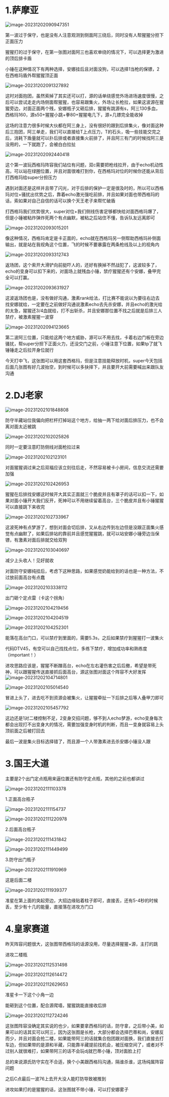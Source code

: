 # 1.萨摩亚

![image-20231202090947351](image/image-20231202090947351.png)

第一波过于保守，也是没有人注意观测到侧面阿三绕后，同时没有人帮猩猩分担下正面压力

猩猩打的过于保守，在第一张图对面阿三也喜欢单绕的情况下，可以选择更为激进的顶后排卡盾

小锤在这种情况下有两种选择，安娜挂后且对面没狗，可以选择1当枪的保镖，2在西格玛盾外帮猩猩顶正面



![image-20231202091327892](image/image-20231202091327892.png)

这时对面抱团，虽然索掉了其实还可以打，源的话单绕感觉外场进场速度很慢，之后可以尝试走走内场侧面帮猩猩，也容易跟集火，外场让长枪拉，如果这波源在猩猩旁边，对面正面两个残，安娜瓶子又砸后排，猩猩有跳源有s，阿三130多血，西格玛160，源s50+猩猩小跳+拳80+猩猩电几下，源+几镖完全能收掉



这场的注意力很多时候大伙都在阿三身上，没有很好的跟到后排集火，像对面这种后三抱团，阿三单走，我们可以直接给T上点压力，T的石头，吸一些技能交完之后，消耗下盾量就可以扑后排或者直接集火前排了，并且阿三有门的时候找阿三是没用的，一下就跑了，会被白白拉扯



![image-20231202092440418](image/image-20231202092440418.png)

这个第一波玩西格玛阵容我们站位有问题，双c需要把枪线拉开，由于echo机动性高，可以站在绿圈位置，并且对面很难打到你，在西格玛对位的时候你还能从背后打西格玛给super分担压力

遇到对面还是这样并且带了闪光，对于后排的保护一定是很及时的，所以可以西格玛对位+骚扰出优势之后，靠着echo激光强吃前排，并且如果对面也带西格玛的话，索如果对自己自信的话可以换个天王老子来帮忙破盾

打西格玛我们优势很大，super对位+我们侧线伤害足够都快给对面西格玛爆了，但是小锤被粘炸弹炸死两个有点幽默，被粘之后站住不懂，告诉队友远离即可





![image-20231202093015201](image/image-20231202093015201.png)

像这种情况，西格玛肯定是卡正面的，echo就在西格玛另一侧帮助西格玛补侧面输出，就是站在我视角这个位置，飞的时候不要暴露在两条枪线及以上的视角内



![image-20231202093312743](image/image-20231202093312743.png)

返场团，这个索开大滑铲向前挺吓人的，还好有换掉不然战犯了，这波较多了，echo的变身可以扣下来的，对面场上就残血小锤，禁疗猩猩还有个安娜，叠甲完全可以打赢。



![image-20231202093631927](image/image-20231202093631927.png)

这波返场团也是，没有做好沟通，激素rank给法，打比赛不能说以为要往右边去找安娜就给，一定要在之前做好沟通说激素echo去先杀安娜，并且echo的激光给的太急，猩猩还3/4血就给，打不出斩杀，并且安娜那位置不找之后就是后排三人禁疗，被激素猩猩一波穿



![image-20231202094123665](image/image-20231202094123665.png)

第二波阿三位置，只能给这两个地方威胁，源可以不用去找，卡着右边门板在旁边骚扰，帮super分担下正面火力，还没交门之前，小锤注意下位置，如果tp了就飞锤锤走之后拉开身位就行





今天打中飞，这张图可以用这套西格玛，但是注意技能释放时机，super今天包括后面几张图有好几波抬空，到时候可以多抉择下，并且要开大前需要喊出来跟队友沟通





# 2.DJ老家

![image-20231202101848808](image/image-20231202101848808.png)

防守半藏站位我偏向把栏杆打掉站这个地方，给抽一两下给对面后排压力，也不会离对面太近被跳

![image-20231202102025826](image/image-20231202102025826.png)

同时一定要注意盯防侧线对面枪拉过来

![image-20231202102123101](image/image-20231202102123101.png)

对面猩猩调过来之后双福应该立刻往后走，不然容易被卡小房间，信息交流还需要加强



![image-20231202102426953](image/image-20231202102426953.png)

猩猩在后排找安娜这时候开大其实正面就三个脆皮并且有罩子的话可以扣一下，如果对面小锤开大我们反开，死神可以不用继续留着高台，三个脆皮并且有小锤猩猩可以直接跳下来收完

![image-20231202102733967](image/image-20231202102733967.png)

这波死神有点梦游了，想到对面会切后排，又从右边传到左边但是没跟正面集火感觉有点幽默了，如果后排站的靠前并且感觉猩猩跳，就可以站安娜小锤旁边当保镖，有激素对面后排就交给双狗

![image-20231202103040697](image/image-20231202103040697.png)

减少上头收人！见好就收



对面防守安娜纯挂后，考虑下这种思路，如果感觉奶能给到的话也是一种方法，不过放前面高台有点蠢

![image-20231202103338112](image/image-20231202103338112.png)



出门砸个定点雷（卡这个拐角）

![image-20231202104219456](image/image-20231202104219456.png)

![image-20231202104204519](image/image-20231202104204519.png)

![image-20231202104252301](image/image-20231202104252301.png)

能落在高台门口，可以禁疗到里面的，需要5.3s，之后如果禁疗到猩猩打一波集火

代码DTV45，有空可以自己找找点位，多练下禁疗，增加成功率和熟练度（important！）





进攻思路应该是，猩猩不断蹭高台，echo在左右灌伤害之后后撤，希望是带死神，可以跟猩猩传送直接抓后面高台，源这张图对面这个阵容不大好发挥![image-20231202104714801](image/image-20231202104714801.png)



![image-20231202105014540](image/image-20231202105014540.png)

冒进上头了，进去吃不到资源会被集火，让猩猩牵扯一下后排之后等人叠甲刀即可



![image-20231202105457792](image/image-20231202105457792.png)

这边还是1对二楼控制不足，2变身交招问题，够不到人echo梦游，echo变身每次都会出现打不出变身大的情况，需要加强变身时机的判断，而且一变身就容易上头顶前面之后被打回去



最后一波是集火目标选择错了，而且源一个人带激素进去杀安娜小锤没人跟





# 3.国王大道

主要是2个出门定点瓶用来逼位置还有防守定点瓶，其他的之前也都讲过

![image-20231202111103378](image/image-20231202111103378.png)

1.正面高台瓶子

![image-20231202111154737](image/image-20231202111154737.png)

![image-20231202111220978](image/image-20231202111220978.png)

2.后面高台瓶子

![image-20231202111431842](image/image-20231202111431842.png)

![image-20231202111449499](image/image-20231202111449499.png)

3.防守出门瓶子

![image-20231202111910969](image/image-20231202111910969.png)

这是后面二楼

![image-20231202111939377](image/image-20231202111939377.png)

准星在第上面的突起旁边，大招边缘贴着柱子即可，直接丢，还有5-4秒的时候丢，至少有十几的能量，直接落在进攻方门口

# 4.皇家赛道

昨天阵容问题很大，这张图带西格玛的话源没用，尽量选择猩猩+源，主打的跳

进攻二楼瓶

![image-20231202112531498](image/image-20231202112531498.png)

![image-20231202112614472](image/image-20231202112614472.png)

![image-20231202112629653](image/image-20231202112629653.png)

准星卡一下这个小角一边

能砸到这个位置，配合源爬墙，猩猩跳能直接收后排

![image-20231202112724246](image/image-20231202112724246.png)



这张图阵容没确定其实说的也少，如果要拿西格玛的话，防守拿，之后带小美，如果可以的话其实可以阿三，因为这张图是长枪，大部分都会选择巴蒂和尚，安娜反而少，并且对面会抢二楼，如果能带阿三的话就集合抱团跟对面换，我们直接去打车边，但如果带的是源和半藏，只能靠半藏提前找机会，被压缩空间了，或者对不过别人就很难打，如果带阿三的话不会玩dj就巴蒂小锤，顶对面脸上打

总的来说源氏防守实在不合适，换个小美跟西格玛沟通，隔谁杀谁，这场纯属阵容问题

之后C点最后一波76上去开大没人能盯防导致被推到

进攻如果打的是猩猩的话，这张图就不带小锤，可以打安娜雾子